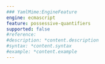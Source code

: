 ```yaml
---
### YamlMime:EngineFeature
engine: ecmascript
feature: possessive-quantifiers
supported: false
#reference: 
#description: *content.description
#syntax: *content.syntax
#example: *content.example
---
```

